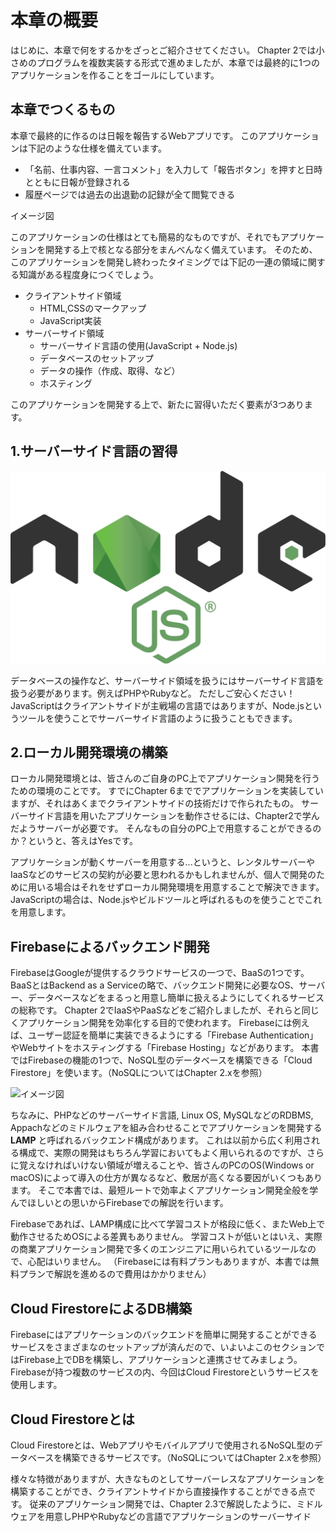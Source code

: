 # 本章の概要
はじめに、本章で何をするかをざっとご紹介させてください。
Chapter 2では小さめのプログラムを複数実装する形式で進めましたが、本章では最終的に1つのアプリケーションを作ることをゴールにしています。

## 本章でつくるもの
本章で最終的に作るのは日報を報告するWebアプリです。
このアプリケーションは下記のような仕様を備えています。

- 「名前、仕事内容、一言コメント」を入力して「報告ボタン」を押すと日時とともに日報が登録される
- 履歴ページでは過去の出退勤の記録が全て閲覧できる

イメージ図

このアプリケーションの仕様はとても簡易的なものですが、それでもアプリケーションを開発する上で核となる部分をまんべんなく備えています。
そのため、このアプリケーションを開発し終わったタイミングでは下記の一連の領域に関する知識がある程度身につくでしょう。

- クライアントサイド領域
  - HTML,CSSのマークアップ
  - JavaScript実装
- サーバーサイド領域
  - サーバーサイド言語の使用(JavaScript + Node.js)
  - データベースのセットアップ
  - データの操作（作成、取得、など）
  - ホスティング

このアプリケーションを開発する上で、新たに習得いただく要素が3つあります。

## 1.サーバーサイド言語の習得
![イメージ図](images/hosthing/node.js.png)

データベースの操作など、サーバーサイド領域を扱うにはサーバーサイド言語を扱う必要があります。例えばPHPやRubyなど。
ただしご安心ください！JavaScriptはクライアントサイドが主戦場の言語ではありますが、Node.jsというツールを使うことでサーバーサイド言語のように扱うこともできます。

## 2.ローカル開発環境の構築
ローカル開発環境とは、皆さんのご自身のPC上でアプリケーション開発を行うための環境のことです。
すでにChapter 6まででアプリケーションを実装していますが、それはあくまでクライアントサイドの技術だけで作られたもの。
サーバーサイド言語を用いたアプリケーションを動作させるには、Chapter2で学んだようサーバーが必要です。
そんなもの自分のPC上で用意することができるのか？というと、答えはYesです。

アプリケーションが動くサーバーを用意する...というと、レンタルサーバーやIaaSなどのサービスの契約が必要と思われるかもしれませんが、個人で開発のために用いる場合はそれをせずローカル開発環境を用意することで解決できます。
JavaScriptの場合は、Node.jsやビルドツールと呼ばれるものを使うことでこれを用意します。

## Firebaseによるバックエンド開発
FirebaseはGoogleが提供するクラウドサービスの一つで、BaaSの1つです。
BaaSとはBackend as a Serviceの略で、バックエンド開発に必要なOS、サーバー、データベースなどをまるっと用意し簡単に扱えるようにしてくれるサービスの総称です。
Chapter 2でIaaSやPaaSなどをご紹介しましたが、それらと同じくアプリケーション開発を効率化する目的で使われます。
Firebaseには例えば、ユーザー認証を簡単に実装できるようにする「Firebase Authentication」やWebサイトをホスティングする「Firebase Hosting」などがあります。
本書ではFirebaseの機能の1つで、NoSQL型のデータベースを構築できる「Cloud Firestore」を使います。（NoSQLについてはChapter 2.xを参照）

![イメージ図](<../Chapter 7.実演・サーバーサイド・プログラム/images/firebase.png>)

ちなみに、PHPなどのサーバーサイド言語, Linux OS, MySQLなどのRDBMS, Appachなどのミドルウェアを組み合わせることでアプリケーションを開発する __LAMP__ と呼ばれるバックエンド構成があります。
これは以前から広く利用される構成で、実際の開発はもちろん学習においてもよく用いられるのですが、さらに覚えなければいけない領域が増えることや、皆さんのPCのOS(Windows or macOS)によって導入の仕方が異なるなど、敷居が高くなる要因がいくつもあります。
そこで本書では、最短ルートで効率よくアプリケーション開発全般を学んでほしいとの思いからFirebaseでの解説を行います。

Firebaseであれば、LAMP構成に比べて学習コストが格段に低く、またWeb上で動作させるためOSによる差異もありません。
学習コストが低いとはいえ、実際の商業アプリケーション開発で多くのエンジニアに用いられているツールなので、心配はいりません。
（Firebaseには有料プランもありますが、本書では無料プランで解説を進めるので費用はかかりません）

## Cloud FirestoreによるDB構築
Firebaseにはアプリケーションのバックエンドを簡単に開発することができるサービスをさまざまなのセットアップが済んだので、いよいよこのセクションではFirebase上でDBを構築し、アプリケーションと連携させてみましょう。
Firebaseが持つ複数のサービスの内、今回はCloud Firestoreというサービスを使用します。

## Cloud Firestoreとは
Cloud Firestoreとは、Webアプリやモバイルアプリで使用されるNoSQL型のデータベースを構築できるサービスです。（NoSQLについてはChapter 2.xを参照）
<!-- TODO -->
様々な特徴がありますが、大きなものとしてサーバーレスなアプリケーションを構築することができ、クライアントサイドから直接操作することができる点です。
従来のアプリケーション開発では、Chapter 2.3で解説したように、ミドルウェアを用意しPHPやRubyなどの言語でアプリケーションのサーバーサイド